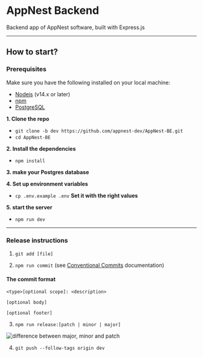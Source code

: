 # AppNest Backend

Backend app of AppNest software, built with Express.js

---

## How to start?

### Prerequisites

Make sure you have the following installed on your local machine:

- [Nodejs](https://nodejs.org/) (v14.x or later)
- [npm](https://www.npmjs.com/)
- [PostgreSQL](https://www.postgresql.org/)

**1. Clone the repo**

- `git clone -b dev https://github.com/appnest-dev/AppNest-BE.git`
- `cd AppNest-BE`

**2. Install the dependencies**

- `npm install`

**3. make your Postgres database**

**4. Set up environment variables**

- `cp .env.example .env`
  **Set it with the right values**

**5. start the server**

- `npm run dev`

---

### Release instructions

1. `git add [file]`

2. `npm run commit` (see [Conventional Commits](https://www.conventionalcommits.org/en/v1.0.0/) documentation)

#### The commit format

```
<type>[optional scope]: <description>

[optional body]

[optional footer]
```

3. `npm run release:[patch | minor | major]`

![difference between major, minor and patch](https://res.cloudinary.com/practicaldev/image/fetch/s--l3wtOBiF--/c_limit,f_auto,fl_progressive,q_auto,w_880/https://dev-to-uploads.s3.amazonaws.com/uploads/articles/wjlxt40w9kzayorc9msn.png)

4. `git push --follow-tags origin dev`
